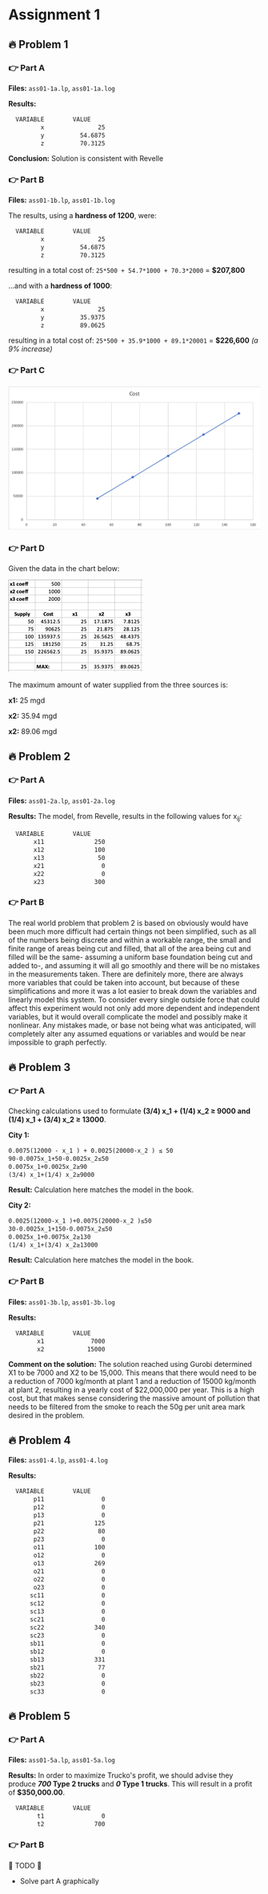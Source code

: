 # Assignment 1
## 🔥 Problem 1
### 👉 Part A
**Files:** `ass01-1a.lp`, `ass01-1a.log`

**Results:**
```
  VARIABLE        VALUE
         x               25
         y          54.6875
         z          70.3125
```

**Conclusion:** Solution is consistent with Revelle

### 👉 Part B
**Files:** `ass01-1b.lp`, `ass01-1b.log`

The results, using a **hardness of 1200**, were:
```
  VARIABLE        VALUE
         x               25
         y          54.6875
         z          70.3125
```
resulting in a total cost of:
`25*500 + 54.7*1000 + 70.3*2000` = **$207,800**


...and with a **hardness of 1000**:
```
  VARIABLE        VALUE
         x               25
         y          35.9375
         z          89.0625
``` 
resulting in a total cost of:
`25*500 + 35.9*1000 + 89.1*20001` = **$226,600** *(a 9% increase)*

### 👉 Part C
![problem 1 part c graph of cost vs. water](https://raw.githubusercontent.com/adboio/ce339/master/ass01/p1/p1c-graph.png)

### 👉 Part D
Given the data in the chart below:

![problem 1 part d table](https://raw.githubusercontent.com/adboio/ce339/master/ass01/p1/p1c-table.png)

The maximum amount of water supplied from the three sources is:

**x1:** 25 mgd

**x2:** 35.94 mgd

**x2:** 89.06 mgd

## 🔥 Problem 2
### 👉 Part A
**Files:** `ass01-2a.lp`, `ass01-2a.log`

**Results:**
The model, from Revelle, results in the following values for x<sub>ij</sub>:
```
  VARIABLE        VALUE
       x11              250
       x12              100
       x13               50
       x21                0
       x22                0
       x23              300
```

### 👉 Part B
The real world problem that problem 2 is based on obviously would have been much more difficult had certain things not been simplified, such as all of the numbers being discrete and within a workable range, the small and finite range of areas being cut and filled, that all of the area being cut and filled will be the same- assuming a uniform base foundation being cut and added to-, and assuming it will all go smoothly and there will be no mistakes in the measurements taken. There are definitely more, there are always more variables that could be taken into account, but because of these simplifications and more it was a lot easier to break down the variables and linearly model this system. To consider every single outside force that could affect this experiment would not only add more dependent and independent variables, but it would overall complicate the model and possibly make it nonlinear. Any mistakes made, or base not being what was anticipated, will completely alter any assumed equations or variables and would be near impossible to graph perfectly.

## 🔥 Problem 3
### 👉 Part A
Checking calculations used to formulate **(3/4) x_1 + (1/4) x_2 ≥ 9000 and (1/4) x_1 + (3/4) x_2 ≥ 13000**.

**City 1:**
```
0.0075(12000 - x_1 ) + 0.0025(20000-x_2 ) ≤ 50
90-0.0075x_1+50-0.0025x_2≤50
0.0075x_1+0.0025x_2≥90
(3/4) x_1+(1/4) x_2≥9000
```
**Result:** Calculation here matches the model in the book.

**City 2:**
```
0.0025(12000-x_1 )+0.0075(20000-x_2 )≤50
30-0.0025x_1+150-0.0075x_2≤50
0.0025x_1+0.0075x_2≥130
(1/4) x_1+(3/4) x_2≥13000
```

**Result:** Calculation here matches the model in the book.

### 👉 Part B
**Files:** `ass01-3b.lp`, `ass01-3b.log`

**Results:**
```
  VARIABLE        VALUE
        x1             7000
        x2            15000
```

**Comment on the solution:** The solution reached using Gurobi determined X1 to be 7000 and X2 to be 15,000. This means that there would need to be a reduction of 7000 kg/month at plant 1 and a reduction of 15000 kg/month at plant 2, resulting in a yearly cost of $22,000,000 per year. This is a high cost, but that makes sense considering the massive amount of pollution that needs to be filtered from the smoke to reach the 50g per unit area mark desired in the problem.

## 🔥 Problem 4
**Files:** `ass01-4.lp`, `ass01-4.log`

**Results:**
```
  VARIABLE        VALUE
       p11                0
       p12                0
       p13                0
       p21              125
       p22               80
       p23                0
       o11              100
       o12                0
       o13              269
       o21                0
       o22                0
       o23                0
      sc11                0
      sc12                0
      sc13                0
      sc21                0
      sc22              340
      sc23                0
      sb11                0
      sb12                0
      sb13              331
      sb21               77
      sb22                0
      sb23                0
      sc33                0
```

## 🔥 Problem 5
### 👉 Part A
**Files:** `ass01-5a.lp`, `ass01-5a.log`

**Results:**
In order to maximize Trucko's profit, we should advise they produce **_700_ Type 2 trucks** and **_0_ Type 1 trucks**.
This will result in a profit of **$350,000.00**.
```
  VARIABLE        VALUE
        t1                0
        t2              700
```

### 👉 Part B
🚨 TODO 🚨
- Solve part A graphically
